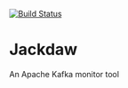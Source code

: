 [![Build Status](https://travis-ci.org/atlanssia/jackdaw.svg?branch=master)](https://travis-ci.org/atlanssia/jackdaw)

# Jackdaw
An Apache Kafka monitor tool
